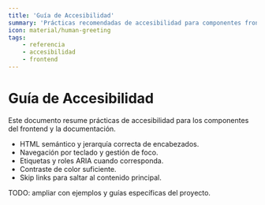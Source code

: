 ```yaml
---
title: 'Guía de Accesibilidad'
summary: 'Prácticas recomendadas de accesibilidad para componentes frontend y documentación (HTML semántico, ARIA, teclado, contraste, skip links).'
icon: material/human-greeting
tags:
    - referencia
    - accesibilidad
    - frontend
---
```


# Guía de Accesibilidad

Este documento resume prácticas de accesibilidad para los componentes del frontend y la documentación.

- HTML semántico y jerarquía correcta de encabezados.
- Navegación por teclado y gestión de foco.
- Etiquetas y roles ARIA cuando corresponda.
- Contraste de color suficiente.
- Skip links para saltar al contenido principal.

TODO: ampliar con ejemplos y guías específicas del proyecto.
